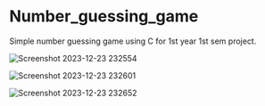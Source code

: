 # Number_guessing_game
Simple number guessing game using C for 1st year 1st sem project.

![Screenshot 2023-12-23 232554](https://github.com/maneeshaYasinth/Number_guessing_game/assets/130350320/d3977ddb-a3ce-441b-abef-6565efe73f53)


![Screenshot 2023-12-23 232601](https://github.com/maneeshaYasinth/Number_guessing_game/assets/130350320/1bd6b44c-a45d-417a-bebe-de97018036a4)


![Screenshot 2023-12-23 232652](https://github.com/maneeshaYasinth/Number_guessing_game/assets/130350320/7583432c-e9cb-41f8-9e65-6bbb40e6bc78)
